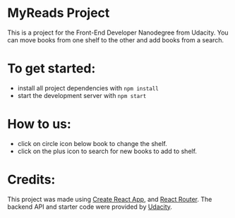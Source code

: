 # MyReads Project

This is a project for the Front-End Developer Nanodegree from Udacity. You can move books from one shelf to the other and add books from a search.

# To get started:

* install all project dependencies with `npm install`
* start the development server with `npm start`

# How to us:

* click on circle icon below book to change the shelf.
* click on the plus icon to search for new books to add to shelf.

# Credits:
This project was made using [Create React App](https://github.com/facebookincubator/create-react-app), and [React Router](https://github.com/ReactTraining/react-router). The backend API and starter code were provided by [Udacity](https://udacity.com).
